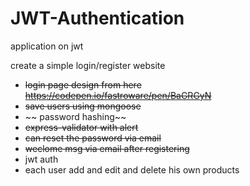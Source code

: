 # JWT-Authentication

application on jwt

create a simple login/register website

- ~~login page design from here https://codepen.io/fastroware/pen/BaGRGyN~~
- ~~save users using mongoose~~
- ~~ password hashing~~
- ~~express-validator with alert~~ 
- ~~can reset the password via email~~
- ~~weclome msg via email after registering~~
- jwt auth
- each user add and edit and delete his own products
